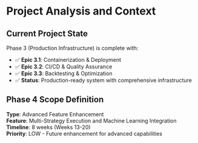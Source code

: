 # Project Analysis and Context

## Current Project State
Phase 3 (Production Infrastructure) is complete with:
- ✅ **Epic 3.1**: Containerization & Deployment
- ✅ **Epic 3.2**: CI/CD & Quality Assurance  
- ✅ **Epic 3.3**: Backtesting & Optimization
- ✅ **Status**: Production-ready system with comprehensive infrastructure

## Phase 4 Scope Definition
**Type**: Advanced Feature Enhancement  
**Feature**: Multi-Strategy Execution and Machine Learning Integration  
**Timeline**: 8 weeks (Weeks 13-20)  
**Priority**: LOW - Future enhancement for advanced capabilities
